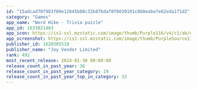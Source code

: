 ```yaml
---
id: "15adcad78f983f09e12845b88c32b87bdaf0f6030101c860eabe7e62eda1f1d2"
category: "Games"
app_name: "Word Hike - Trivia puzzle"
app_id: 1633021483
app_icon: https://is1-ssl.mzstatic.com/image/thumb/Purple116/v4/c1/ab/da/c1abda64-cd58-156b-2253-cb488e9887fa/AppIcon-1x_U007emarketing-0-7-0-85-220-0.png/1024x1024bb.png
app_screenshot: https://is1-ssl.mzstatic.com/image/thumb/PurpleSource116/v4/b4/d7/58/b4d7588b-f9ec-f671-c653-1dee25d56570/c653d5ea-2350-4d7f-8add-39a4a9a96bd9_wordhike-zyy-lzy-_U5723_U8bde_U8282_U5546_U5e97_U9875_U622a_U56fe11-1242x2208.jpg/1242x2208bb.png
publisher_id: 1620305510
publisher_name: "Joy Vendor Limited"
rank: 492
most_recent_release: 2024-01-30 00:00:00
release_count_in_past_year: 36
release_count_in_past_year_category: 19
release_count_in_past_year_top_in_category: 33
---
```

